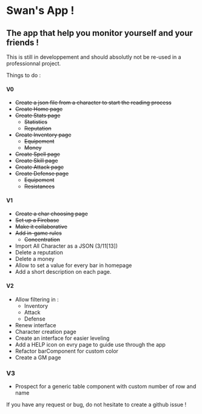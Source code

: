 # Swan's App !
## The app that help you monitor yourself and your friends !

This is still in developpement and should absolutly not be re-used in a professionnal project.

Things to do :
#### V0
- ~~Create a json file from a character to start the reading process~~
- ~~Create Home page~~
- ~~Create Stats page~~
  - ~~Statistics~~
  - ~~Reputation~~
- ~~Create Inventory page~~
  - ~~Equipement~~
  - ~~Money~~
- ~~Create Spell page~~
- ~~Create Skill page~~
- ~~Create Attack page~~
- ~~Create Defense page~~
  - ~~Equipement~~
  - ~~Resistances~~
  
#### V1
-  ~~Create a char choosing page~~
- ~~Set up a Firebase~~
- ~~Make it collaborative~~
- ~~Add in-game rules~~
  - ~~Concentration~~
- Import All Character as a JSON (3/11[13])
- Delete a reputation
- Delete a money
- Allow to set a value for every bar in homepage
- Add a short description on each page.

#### V2
- Allow filtering in :
  - Inventory
  - Attack
  - Defense
- Renew interface
- Character creation page
- Create an interface for easier leveling
- Add a HELP icon on evry page to guide use through the app
- Refactor barComponent for custom color
- Create a GM page

### V3
 - Prospect for a generic table component with custom number of row and name

If you have any request or bug, do not hesitate to create a github issue !
